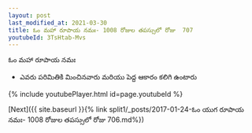 ```yaml
---
layout: post
last_modified_at: 2021-03-30
title: ఓం మహా రూపాయ నమః- 1008 రోజుల తపస్సులో రోజు  707
youtubeId: 3TsHtab-Mvs
---
```

 
 
 ఓం మహా రూపాయ నమః  
 
 -  ఎవరు పరిమితికి మించినవారు మరియు పెద్ద ఆకారం కలిగి ఉంటారు 
 
  
 
  
 
 
 
 
 
 


{% include youtubePlayer.html id=page.youtubeId %}
 
[Next]({{ site.baseurl }}{% link  split1/_posts/2017-01-24-ఓం యుగ రూపాయ నమః- 1008 రోజుల తపస్సులో రోజు  706.md%})
 
